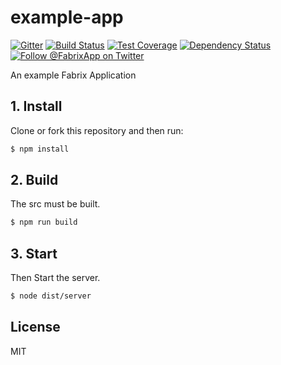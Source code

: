 # example-app

[![Gitter][gitter-image]][gitter-url]
[![Build Status][ci-image]][ci-url]
[![Test Coverage][coverage-image]][coverage-url]
[![Dependency Status][daviddm-image]][daviddm-url]
[![Follow @FabrixApp on Twitter][twitter-image]][twitter-url]

An example Fabrix Application

## 1. Install
Clone or fork this repository and then run:
```sh
$ npm install
```

## 2. Build
The src must be built.
```sh
$ npm run build
```

## 3. Start
Then Start the server.
```sh
$ node dist/server
```

## License
MIT

[ci-image]: https://img.shields.io/circleci/project/github/fabrix-app/example-app/master.svg
[ci-url]: https://circleci.com/gh/fabrix-app/example-app/tree/master
[daviddm-image]: http://img.shields.io/david/fabrix-app/example-app.svg?style=flat-square
[daviddm-url]: https://david-dm.org/fabrix-app/example-app
[gitter-image]: http://img.shields.io/badge/+%20GITTER-JOIN%20CHAT%20%E2%86%92-1DCE73.svg?style=flat-square
[gitter-url]: https://gitter.im/fabrix-app/fabrix
[twitter-image]: https://img.shields.io/twitter/follow/FabrixApp.svg?style=social
[twitter-url]: https://twitter.com/FabrixApp
[coverage-image]: https://img.shields.io/codeclimate/coverage/github/fabrix-app/example-app.svg?style=flat-square
[coverage-url]: https://codeclimate.com/github/fabrix-app/example-app/coverage
